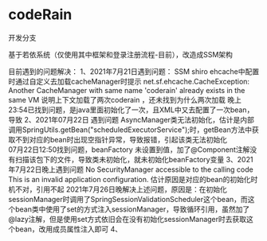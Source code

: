 # codeRain
开发分支

基于若依系统（仅使用其中框架和登录注册流程-目前），改造成SSM架构

目前遇到的问题解决：
1、2021年7月21日遇到问题：
    SSM shiro ehcache中配置时通过自定义去加载cacheManager时提示
    net.sf.ehcache.CacheException: Another CacheManager with same name 'coderain' already exists in the same VM
    说明上下文加载了两次coderain ，还未找到为什么两次加载 
    晚上23:54已找到问题，是java里面初始化了一次，且XML中又去配置了一次bean，导致
2、2021年07月22日 遇到问题 AsyncManager类无法初始化，估计是内部调用SpringUtils.getBean("scheduledExecutorService");时，getBean方法中获取不到对应的bean时出现空指针异常，导致报错，引起该类无法初始化   
    07月22日12:50找到问题，beanFactory 未设置到值，加了@Component注解没有扫描该包下的文件，导致类未初始化，就未初始化beanFactory变量
3、2021年7月22日晚上遇到问题 No SecurityManager accessible to the calling code 
    This is an invalid application configuration.    估计原因是对应的bean的初始化时机不对，引用不起
    2021年7月26日晚解决上述问题，原因是：在初始化sessionManager时调用了SpringSessionValidationScheduler这个bean，而这个bean类中使用了set的方式注入sessionManager，导致循环引用，虽然加了@lazy注解，但是使用set方式依旧会在没有初始化sessionManager时去获取这个bean，改用成员属性注入即可
4、
